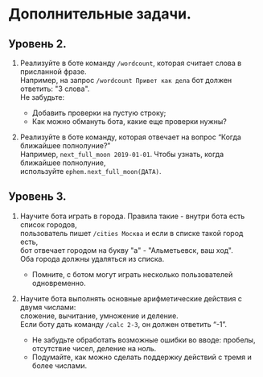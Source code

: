 # Дополнительные задачи.
## Уровень 2.  
1. Реализуйте в боте команду `/wordcount`, которая считает слова в присланной фразе.  
Например, на запрос `/wordcount Привет как дела` бот должен ответить: "3 слова".  
Не забудьте:
    - Добавить проверки на пустую строку;
    - Как можно обмануть бота, какие еще проверки нужны?

2. Реализуйте в боте команду, которая отвечает на вопрос “Когда ближайшее полнолуние?”  
Например, `next_full_moon 2019-01-01`. Чтобы узнать, когда ближайшее полнолуние,  
используйте `ephem.next_full_moon(ДАТА)`.
## Уровень 3.
1. Научите бота играть в города. Правила такие - внутри бота есть список городов,  
пользователь пишет `/cities Москва` и если в списке такой город есть,  
бот отвечает городом на букву "а" - "Альметьевск, ваш ход".  
Оба города должны удаляться из списка.
    - Помните, с ботом могут играть несколько пользователей одновременно.

2. Научите бота выполнять основные арифметические действия с двумя числами:  
сложение, вычитание, умножение и деление.  
Если боту дать команду `/calc 2-3`, он должен ответить “-1”.
    - Не забудьте обработать возможные ошибки во вводе: пробелы, отсутствие чисел, деление на ноль.
    - Подумайте, как можно сделать поддержку действий с тремя и более числами.
